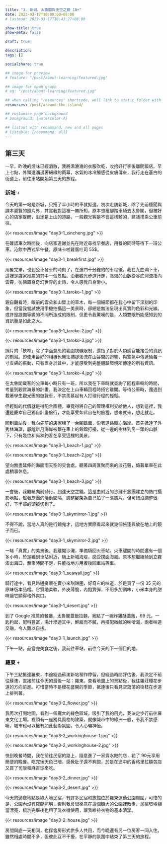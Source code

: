 ```yaml
---
title: "3. 新城、太魯閣與天空之鏡 18+"
date: 2023-03-17T18:00:00+08:00
# lastmod: 2023-03-17T18:43:27+08:00

show-title: true
show-meta: false

draft: true

description:
tags: []

socialshare: true

## image for preview
# feature: "/post/about-learning/featured.jpg"

## image for open graph
# og: "/post/about-learning/featured.jpg"

## when calling "resources" shortcode, well link to static folder with this path 
resources: /post/around-the-island/

## customize page background
# background: [watercolor-A] 

## listout with recommand, new and all pages
# listable: [recommand, all]
---
```


<!-- &nbsp; -->

<!-- [text]({ ref "relpath" })。 -->

## 第三天

一早，昨晚的煙味已經消散，我將濕漉漉的衣服吹乾，收拾好行李後離開飯店。早上七點，外頭還瀰漫著細緻的雨幕，水氣的冰冷觸感從皮膚傳來，我行走在蒼白的街道上，前往車站開始第三天的旅程。

<!--more-->

### 新城 +

今天的第一站是新城，只搭了半小時的車就抵達。初次走訪新城，除了先前聽聞與課本瀏覽的照片外，其實我對這裡一無所知。原本想租腳踏車騎去太魯閣，但被好心的店家提醒，沿途是上山的道路，一般觀光客是不會這樣騎的，建議搭乘公車前往。

{{< resources/image "day3-1_xincheng.jpg"  >}}

在確認車次時間後，向店家道謝並先在附近尋找早餐店，用餐的同時等待下一班公車。沁飲中西式早午餐，原味卡啦雞蛋吐司 55$。

{{< resources/image "day3-1_breakfirst.jpg"  >}}

用餐完畢，也到公車發車的時刻了，在進四十分鐘的的車程後，我在九曲洞下車，這裡是店家推薦的其中一個景點。沿著觀光步道行走，高聳的山脈從谷底河流指向雲霄，彷彿置身奇幻世界的史詩，令人感覺自身渺小。

{{< resources/image "day3-1_taroko-1.jpg"  >}}

親自觀看時，眼前的雲朵和山壁上的草木，每一個細節都在我心中留下深刻的印象，但當我嘗試使用手機拍攝這一美景時，卻總是無法呈現出真實的色彩和光線。或許是設備等級的不同所造成的限制，但更令我驚嘆的是，人類雙眼所能感知到的資訊量是如此之大。

{{< resources/image "day3-1_taroko-2.jpg"  >}}

{{< resources/image "day3-1_taroko-3.jpg"  >}}

照片的「狹窄」除了字面意思的範圍視線限制，還指了對於人類感官能接受的資訊的刪減。即使用最好的相機也無法捕捉溪流在山谷間的迴響，與空氣中傳遞給每一寸皮膚的振動，只有置身於其中，才能感受到完整體驗環境所傳達的所有資訊。

{{< resources/image "day3-1_taroko-4.jpg"  >}}

在太魯閣載客的公車每小時只有一班，所以我在下車時就查詢了回程車輛的時間，考量到觀賞海景的計畫，我決定在上山車輛回程時搭它離開。等待公車時，還遇到載著學生觀光團的遊覽車，不禁羨慕起有人打理行程的輕鬆。

但輕鬆的代價就是得配合團體，畢竟得將自己的管理權利交給他人，想到這裡，我還是慶幸自己獨自計畫旅行，才能享受如此自在的旅程，想來就來，想走就走。

回到車站後，我向先前的店家租了一台腳踏車，沿著道路騎向海岸。首先抵達了外秀林海灘，靜謐新月海岸被繫在車上的鈴鐺打擾，從一邊的樹林到另一頭的山脈下，只有幾位和尚和釣客在享受這裡的美景。

{{< resources/image "day3-1_beach-1.jpg"  >}}

{{< resources/image "day3-1_beach-2.jpg"  >}}

望向無盡延伸的海面雨天空的交會處，聽著四周匯聚而來的浪花聲，倚著單車在此處稍事休息。

{{< resources/image "day3-1_beach-3.jpg"  >}}

一會後，我繼續向前騎行，到達天空之鏡。這是由附近的沙灘車旅團建立的熱門攝影地點，趁著旅團的活動間隔，調整腳架為自己拍了一張照片。但可惜沒調整很好，下半部的頭被切到了。

{{< resources/image "day3-1_skymirror-1.jpg"  >}}

不得不說，當地人真的是行銷鬼才，這地方實際看起來就幾個帳篷與放在地上的鏡子而已。

{{< resources/image "day3-1_skymirror-2.jpg"  >}}

一睹「真實」的美景後，我離開沙灘，準備騎回火車站。火車離開的時間還有一個多小時，於是繞到車站附近，騎上新城海堤，感受撲面海風。原本想繼續騎到立霧溪出海口，無奈時間不足，只能找地方用餐後回車站等車。

{{< resources/image "day3-1_seawall.jpg"  >}}

騎行途中，看見路邊攤販在賣小米甜甜圈，好奇它的味道，於是買了一份 35 元的原味版本品嚐。它質地柔軟，外皮薄脆，內餡實彈，不用多加調味，小米本身的甜味讓它顯得格外爽口。

{{< resources/image "day3-1_desert.jpg"  >}}

到了 Google 推薦的餐廳，太魯閣蓋飯拉麵，我點了一碗炸雞酥蓋飯，99 元。一匙杓起，配料豐富，湯汁滲透其中，鮮甜而不膩，再搭配微鹹的味噌湯，兩者味道交融，令人難以自拔。

{{< resources/image "day3-1_launch.jpg"  >}}

下午一點，品嘗完美食之後，我前往車站，前往今天的下一個目的地。

### 羅東 +

下午三點抵達羅東，中途經過蘇澳新站稍作停留，但經過時間評估後，我決定不前往蘇澳，直接前往今天的最後一站：羅東。查看地圖上的景點後，我往羅莊櫻花步道的方向前進。可惜當時不是櫻花盛開的季節，抵達後只看見空蕩蕩的樹枝在步道上排列著。

{{< resources/image "day3-2_flower.jpg"  >}}

我再次打開地圖，看到一個龐大的綠色區域，吸引了我的目光，我決定步行前往羅東文化工場。裡頭有一座獨具風格的建築，就像城市中的綠洲一般，令我不禁感嘆，城市也可以擁有如此藝術氛圍，令人心曠神怡。

{{< resources/image "day3-2_workinghouse-1.jpg"  >}}

{{< resources/image "day3-2_workinghouse-2.jpg"  >}}

快到晚餐時間，我在前往民宿的路上，隨意進了一家賣水餃的店，花了 90元享用簡便的晚餐。吃完後天色已暗，感覺肚子還不夠飽，於是在途中的香格里拉麵包店又買了司康和麻吉球來吃。

{{< resources/image "day3-2_dinner.jpg"  >}}

{{< resources/image "day3-2_desert.jpg"  >}}

今天的過夜地點是綠大地民宿，有許多民宿和旅館位於羅東運動公園周圍，可惜的是，公園內沒有夜間照明，否則我會很樂意在這個碩大的公園裡散步。民宿環境相當漂亮，梳洗完畢後也租了洗衣機使用，讓我維持衣物的基本清潔。

{{< resources/image "day3-2_house.jpg"  >}}

房間與底一天相同，也採舍房形式供多人共用，而今晚還有另一位房客一同入住。雖然相處時間不多，但彼此互不干擾，在平靜的氛圍中結束了第三天的旅程。

<!-- 其實我有想打招呼，但錯過時機了 (´;ω;`) -->

<!-- TODO 腳踏車道與機車共用 -->